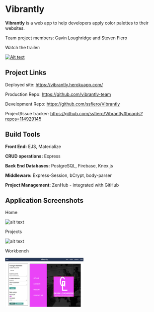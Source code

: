 # Vibrantly

**Vibrantly** is a web app to help developers apply color palettes to their websites.

Team project members: Gavin Loughridge and Steven Fiero

Watch the trailer:

[![Alt text](https://img.youtube.com/vi/aXxiMttL05k/0.jpg)](https://www.youtube.com/watch?v=aXxiMttL05k)


## Project Links

Deployed site: https://vibrantly.herokuapp.com/

Production Repo: https://github.com/vibrantly-team

Development Repo: https://github.com/ssfiero/Vibrantly

Project/Issue tracker: https://github.com/ssfiero/Vibrantly#boards?repos=114929145


## Build Tools

**Front End:** EJS, Materialize

**CRUD operations:** Express

**Back End Databases:** PostgreSQL, Firebase, Knex.js

**Middleware:** Express-Session, bCrypt, body-parser

**Project Management:** ZenHub - integrated with GitHub

## Application Screenshots

Home

<img src="/public/v1.png" alt="alt text" width="50%" height="50%">

Projects

<img src="/public/v2.png" alt="alt text" width="50%" height="50%">


Workbench

<img src="/public/v3.png" alt="alt text" width="50%" height="50%">
